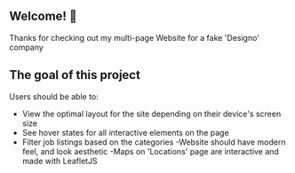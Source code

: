 
## Welcome! 👋

Thanks for checking out my multi-page Website for a fake 'Designo' company


## The goal of this project

Users should be able to:

- View the optimal layout for the site depending on their device's screen size
- See hover states for all interactive elements on the page
- Filter job listings based on the categories
-Website should have modern feel, and look aesthetic 
-Maps on 'Locations' page are interactive and made with LeafletJS
